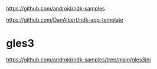https://github.com/android/ndk-samples

https://github.com/DanAlbert/ndk-app-template

# gles3

https://github.com/android/ndk-samples/tree/main/gles3jni

